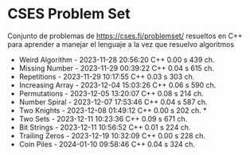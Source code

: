# CSES Problem Set
 Conjunto de problemas de https://cses.fi/problemset/ resueltos en C++ para aprender a manejar el lenguaje a la vez que resuelvo algoritmos
 
- Weird Algorithm   - 2023-11-28 20:56:20	C++	0.00 s	439 ch.
- Missing Number    - 2023-11-29 00:39:22	C++	0.04 s	615 ch.
- Repetitions       - 2023-11-29 10:17:55	C++	0.03 s	303 ch.
- Increasing Array  - 2023-12-04 15:03:26	C++	0.06 s	590 ch.
- Permutations      - 2023-12-05 13:20:07	C++	0.08 s	214 ch.
- Number Spiral     - 2023-12-07 17:53:46	C++	0.04 s	587 ch.
- Two Knights       - 2023-12-08 01:49:12	C++	0.00 s	202 ch. *
- Two Sets          - 2023-12-11 10:23:36	C++	0.09 s	671 ch.
- Bit Strings       - 2023-12-11 10:56:52	C++	0.01 s	224 ch.
- Trailing Zeros    - 2023-12-19 10:32:09	C++	0.00 s	228 ch.
- Coin Piles        - 2024-01-10 09:58:46	C++	0.04 s	324 ch.